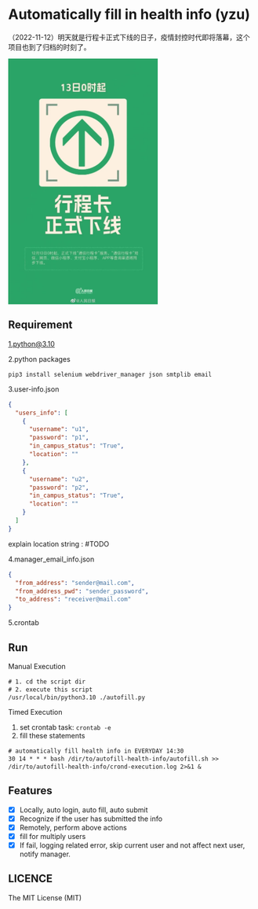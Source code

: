 # Automatically fill in health info (yzu)

（2022-11-12）明天就是行程卡正式下线的日子，疫情封控时代即将落幕，这个项目也到了归档的时刻了。

<img src="./images/IMG_3936.JPG"  height = "500" align=center />

## Requirement

1.python@3.10

2.python packages

```shell
pip3 install selenium webdriver_manager json smtplib email
```

3.user-info.json

```json
{
  "users_info": [
    {
      "username": "u1",
      "password": "p1",
      "in_campus_status": "True",
      "location": ""
    },
    {
      "username": "u2",
      "password": "p2",
      "in_campus_status": "True",
      "location": ""
    }
  ]
}
```

explain location string : #TODO

4.manager_email_info.json

```json
{
  "from_address": "sender@mail.com",
  "from_address_pwd": "sender_password",
  "to_address": "receiver@mail.com"
}
```

5.crontab

## Run

Manual Execution

```shell
# 1. cd the script dir
# 2. execute this script
/usr/local/bin/python3.10 ./autofill.py
```

Timed Execution

1. set crontab task: `crontab -e`
2. fill these statements

```shell
# automatically fill health info in EVERYDAY 14:30
30 14 * * * bash /dir/to/autofill-health-info/autofill.sh >> /dir/to/autofill-health-info/crond-execution.log 2>&1 &
```

## Features

- [x] Locally, auto login, auto fill, auto submit
- [x] Recognize if the user has submitted the info
- [x] Remotely, perform above actions
- [x] fill for multiply users
- [x] If fail, logging related error, skip current user and not affect next user, notify manager.

## LICENCE

The MIT License (MIT)
